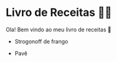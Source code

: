 # Livro de Receitas :man_cook:

Ola! Bem vindo ao meu livro de receitas :call_me_hand:

- Strogonoff de frango

- Pavê
